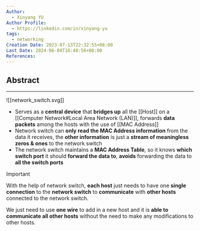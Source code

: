 ```yaml
---
Author:
  - Xinyang YU
Author Profile:
  - https://linkedin.com/in/xinyang-yu
tags:
  - networking
Creation Date: 2023-07-13T22:32:55+08:00
Last Date: 2024-06-04T16:48:56+08:00
References: 
---
```

## Abstract
---
![[network_switch.svg]]
- Serves as a **central device** that **bridges up** all the [[Host]] on a [[Computer Network#Local Area Network (LAN)]], forwards **data packets** among the hosts with the use of [[MAC Address]]
- Network switch can **only read the MAC Address information** from the data it receives, the **other information** is just a **stream of meaningless zeros & ones** to the network switch
- The network switch maintains a **MAC Address Table**, so it knows **which switch port** it should **forward the data to**, **avoids** forwarding the data to **all the switch ports** 

>[!important]
> With the help of network switch, **each host** just needs to have one **single connection** to the **network switch** to **communicate** with **other hosts** connected to the network switch. 
> 
> We just need to use **one wire** to add in a new host and it is **able to communicate all other hosts** without the need to make any modifications to other hosts.